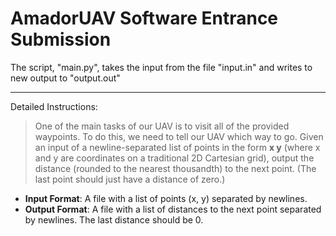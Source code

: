 # AmadorUAV Software Entrance Submission

The script, "main.py", takes the input from the file "input.in" and writes to new output to "output.out"

---

Detailed Instructions:
> One of the main tasks of our UAV is to visit all of the provided waypoints. To do this, we need to tell our UAV which way to go. Given an input of a newline-separated list of points in the form **x y** (where x and y are coordinates on a traditional 2D Cartesian grid), output the distance (rounded to the nearest thousandth) to the next point. (The last point should just have a distance of zero.)

- **Input Format**: A file with a list of points (x, y) separated by newlines. 
- **Output Format**: A file with a list of distances to the next point separated by newlines. The last distance should be 0.
